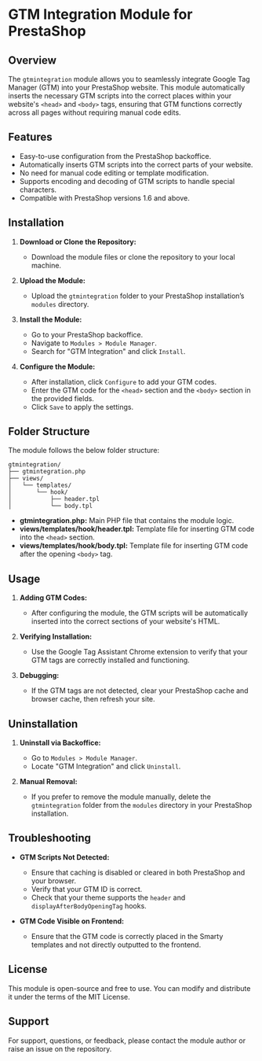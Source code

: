# GTM Integration Module for PrestaShop

## Overview

The `gtmintegration` module allows you to seamlessly integrate Google Tag Manager (GTM) into your PrestaShop website. This module automatically inserts the necessary GTM scripts into the correct places within your website's `<head>` and `<body>` tags, ensuring that GTM functions correctly across all pages without requiring manual code edits.

## Features

- Easy-to-use configuration from the PrestaShop backoffice.
- Automatically inserts GTM scripts into the correct parts of your website.
- No need for manual code editing or template modification.
- Supports encoding and decoding of GTM scripts to handle special characters.
- Compatible with PrestaShop versions 1.6 and above.

## Installation

1. **Download or Clone the Repository:**
   - Download the module files or clone the repository to your local machine.

2. **Upload the Module:**
   - Upload the `gtmintegration` folder to your PrestaShop installation’s `modules` directory.

3. **Install the Module:**
   - Go to your PrestaShop backoffice.
   - Navigate to `Modules > Module Manager`.
   - Search for "GTM Integration" and click `Install`.

4. **Configure the Module:**
   - After installation, click `Configure` to add your GTM codes.
   - Enter the GTM code for the `<head>` section and the `<body>` section in the provided fields.
   - Click `Save` to apply the settings.

## Folder Structure

The module follows the below folder structure:

```
gtmintegration/
├── gtmintegration.php
├── views/
│   └── templates/
│       └── hook/
│           ├── header.tpl
│           └── body.tpl
```

- **gtmintegration.php:** Main PHP file that contains the module logic.
- **views/templates/hook/header.tpl:** Template file for inserting GTM code into the `<head>` section.
- **views/templates/hook/body.tpl:** Template file for inserting GTM code after the opening `<body>` tag.

## Usage

1. **Adding GTM Codes:**
   - After configuring the module, the GTM scripts will be automatically inserted into the correct sections of your website's HTML.

2. **Verifying Installation:**
   - Use the Google Tag Assistant Chrome extension to verify that your GTM tags are correctly installed and functioning.

3. **Debugging:**
   - If the GTM tags are not detected, clear your PrestaShop cache and browser cache, then refresh your site.

## Uninstallation

1. **Uninstall via Backoffice:**
   - Go to `Modules > Module Manager`.
   - Locate "GTM Integration" and click `Uninstall`.

2. **Manual Removal:**
   - If you prefer to remove the module manually, delete the `gtmintegration` folder from the `modules` directory in your PrestaShop installation.

## Troubleshooting

- **GTM Scripts Not Detected:**
  - Ensure that caching is disabled or cleared in both PrestaShop and your browser.
  - Verify that your GTM ID is correct.
  - Check that your theme supports the `header` and `displayAfterBodyOpeningTag` hooks.

- **GTM Code Visible on Frontend:**
  - Ensure that the GTM code is correctly placed in the Smarty templates and not directly outputted to the frontend.

## License

This module is open-source and free to use. You can modify and distribute it under the terms of the MIT License.

## Support

For support, questions, or feedback, please contact the module author or raise an issue on the repository.